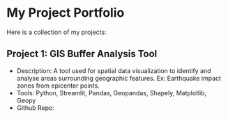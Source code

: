 # My Project Portfolio

Here is a collection of my projects:

## Project 1: GIS Buffer Analysis Tool
- Description: A tool used for spatial data visualization to identify and analyse areas surrounding geographic features. Ex: Earthquake impact zones from epicenter points.
- Tools: Python, Streamlit, Pandas, Geopandas, Shapely, Matplotlib, Geopy
- Github Repo: 
